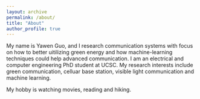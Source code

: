 ```yaml
---
layout: archive
permalink: /about/
title: "About"
author_profile: true
---
```


My name is Yawen Guo, and I research communication systems with focus on how to better uitilizing green energy and how machine-learning techniques could help advanced communication. I am an electrical and computer engineering PhD student at UCSC. My research interests include green communication, celluar base station, visible light communication and machine learning.
 
My hobby is watching movies, reading and hiking.

